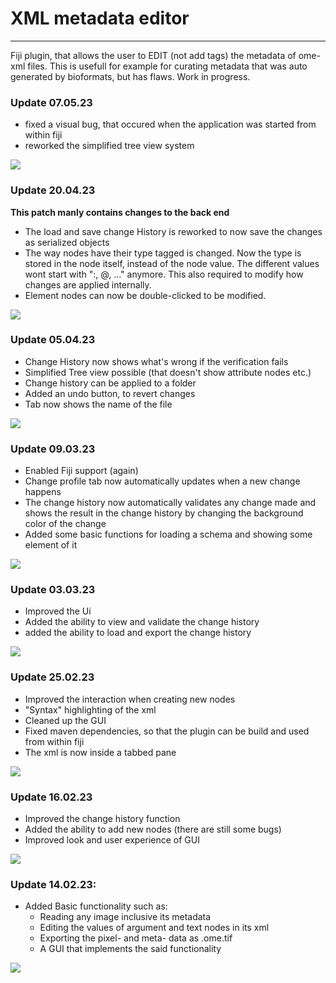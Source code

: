 # XML metadata editor

---

Fiji plugin, that allows the user to EDIT (not add tags) the metadata of ome-xml files. This is usefull for example for curating metadata that was auto generated
by bioformats, but has flaws. Work in progress.


### Update 07.05.23

- fixed a visual bug, that occured when the application was started from within fiji
- reworked the simplified tree view system

![](data/updateImges/XML_Editor_07_05_23.png)

### Update 20.04.23

**This patch manly contains changes to the back end**

- The load and save change History is reworked to now save the changes as serialized objects
- The way nodes have their type tagged is changed. Now the type is stored in the node itself,
instead of the node value. The different values wont start with ":, @, ..." anymore. This also
required to modify how changes are applied internally.
- Element nodes can now be double-clicked to be modified.

![](data/updateImges/XML_Editor_20_04_23.png)

### Update 05.04.23

- Change History now shows what's wrong if the verification fails
- Simplified Tree view possible (that doesn't show attribute nodes etc.)
- Change history can be applied to a folder
- Added an undo button, to revert changes
- Tab now shows the name of the file

![](data/updateImges/XML_Editor_05_04_23.png)

### Update 09.03.23

- Enabled Fiji support (again)
- Change profile tab now automatically updates when a new change happens
- The change history now automatically validates any change made and shows the result in the change history by changing the background color of the change
- Added some basic functions for loading a schema and showing some element of it

![](data/updateImges/XML_Editor_09_03_23.png)

### Update 03.03.23

- Improved the Ui
- Added the ability to view and validate the change history
- added the ability to load and export the change history

![](data/updateImges/XML_Editor_03_03_23.png)

### Update 25.02.23

- Improved the interaction when creating new nodes
- "Syntax" highlighting of the xml
- Cleaned up the GUI
- Fixed maven dependencies, so that the plugin can be build and used from within fiji
- The xml is now inside a tabbed pane

![](data/updateImges/XML_Editor_25_02_23.png)

### Update 16.02.23

- Improved the change history function
- Added the ability to add new nodes (there are still some bugs)
- Improved look and user experience of GUI

![](data/updateImges/XML_Editor_16_02_23.png)

### Update 14.02.23:

- Added Basic functionality such as:
  - Reading any image inclusive its metadata
  - Editing the values of argument and text nodes in its xml
  - Exporting the pixel- and meta- data as .ome.tif
  - A GUI that implements the said functionality

![](data/updateImges/XML_Editor_14_02_23.png)

